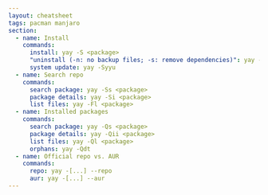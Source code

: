 ```yaml
---
layout: cheatsheet
tags: pacman manjaro
section:
  - name: Install
    commands:
      install: yay -S <package>
      "uninstall (-n: no backup files; -s: remove dependencies)": yay -Rns <package>
      system update: yay -Syyu
  - name: Search repo
    commands:
      search package: yay -Ss <package>
      package details: yay -Si <package>
      list files: yay -Fl <package>
  - name: Installed packages
    commands:
      search package: yay -Qs <package>
      package details: yay -Qii <package>
      list files: yay -Ql <package>
      orphans: yay -Qdt
  - name: Official repo vs. AUR
    commands:
      repo: yay -[...] --repo
      aur: yay -[...] --aur
---
```

